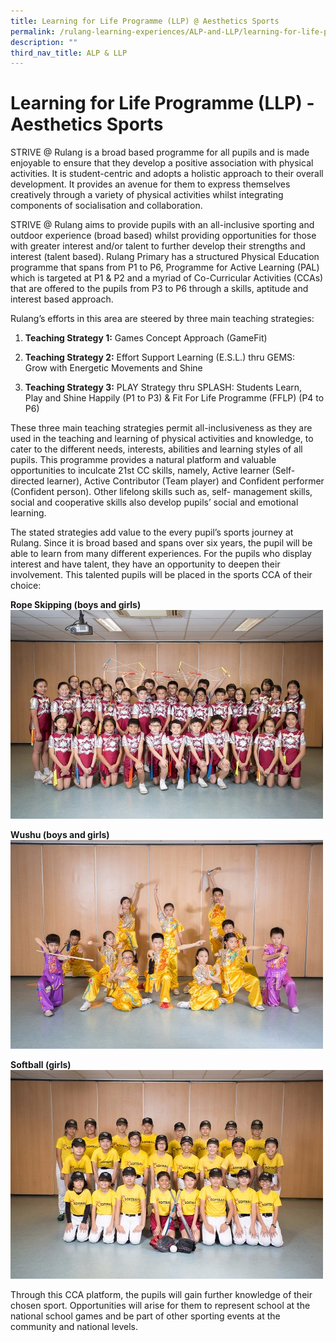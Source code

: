 ```yaml
---
title: Learning for Life Programme (LLP) @ Aesthetics Sports
permalink: /rulang-learning-experiences/ALP-and-LLP/learning-for-life-programme-llp-aesthetics-sports
description: ""
third_nav_title: ALP & LLP
---
```

# Learning for Life Programme (LLP) - Aesthetics Sports


STRIVE @ Rulang is a broad based programme for all pupils and is made enjoyable to ensure that they develop a positive association with physical activities. It is student-centric and adopts a holistic approach to their overall development. It provides an avenue for them to express themselves creatively through a variety of physical activities whilst integrating components of socialisation and collaboration.  
  
STRIVE @ Rulang aims to provide pupils with an all-inclusive sporting and outdoor experience (broad based) whilst providing opportunities for those with greater interest and/or talent to further develop their strengths and interest (talent based). Rulang Primary has a structured Physical Education programme that spans from P1 to P6, Programme for Active Learning (PAL) which is targeted at P1 & P2 and a myriad of Co-Curricular Activities (CCAs) that are offered to the pupils from P3 to P6 through a skills, aptitude and interest based approach.

Rulang’s efforts in this area are steered by three main teaching strategies:  

1.  **Teaching Strategy 1:** Games Concept Approach (GameFit)  
    
2.  **Teaching Strategy 2:** Effort Support Learning (E.S.L.) thru GEMS:  
    Grow with Energetic Movements and Shine  
    
3.  **Teaching Strategy 3:** PLAY Strategy thru SPLASH: Students Learn,  
    Play and Shine Happily (P1 to P3) & Fit For Life Programme (FFLP) (P4 to P6)
		
These three main teaching strategies permit all-inclusiveness as they are used in the teaching and learning of physical activities and knowledge, to cater to the different needs, interests, abilities and learning styles of all pupils. This programme provides a natural platform and valuable opportunities to inculcate 21st CC skills, namely, Active learner (Self-directed learner), Active Contributor (Team player) and Confident performer (Confident person). Other lifelong skills such as, self- management skills, social and cooperative skills also develop pupils’ social and emotional learning.  
  
The stated strategies add value to the every pupil’s sports journey at Rulang. Since it is broad based and spans over six years, the pupil will be able to learn from many different experiences. For the pupils who display interest and have talent, they have an opportunity to deepen their involvement. This talented pupils will be placed in the sports CCA of their choice:

**Rope Skipping (boys and girls)**
![](/images/LLP%20Skipping.jpg)

**Wushu (boys and girls)**
![](/images/LLP%20Wushu.jpg)

**Softball (girls)**
![](/images/LLP%20Softball.jpg)

Through this CCA platform, the pupils will gain further knowledge of their chosen sport. Opportunities will arise for them to represent school at the national school games and be part of other sporting events at the community and national levels.